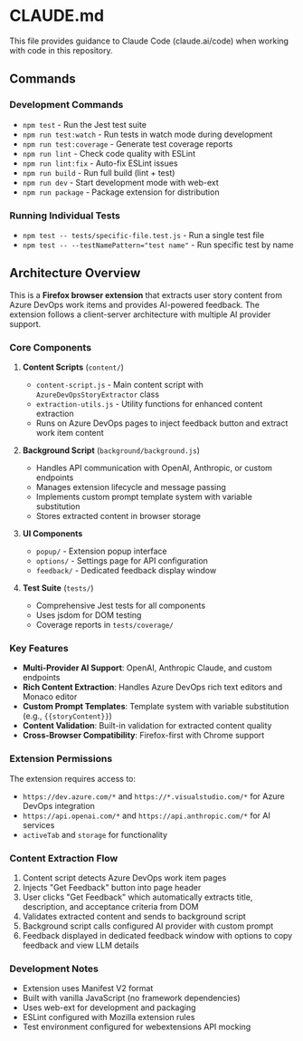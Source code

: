 # CLAUDE.md

This file provides guidance to Claude Code (claude.ai/code) when working with code in this repository.

## Commands

### Development Commands
- `npm test` - Run the Jest test suite
- `npm run test:watch` - Run tests in watch mode during development
- `npm run test:coverage` - Generate test coverage reports
- `npm run lint` - Check code quality with ESLint
- `npm run lint:fix` - Auto-fix ESLint issues
- `npm run build` - Run full build (lint + test)
- `npm run dev` - Start development mode with web-ext
- `npm run package` - Package extension for distribution

### Running Individual Tests
- `npm test -- tests/specific-file.test.js` - Run a single test file
- `npm test -- --testNamePattern="test name"` - Run specific test by name

## Architecture Overview

This is a **Firefox browser extension** that extracts user story content from Azure DevOps work items and provides AI-powered feedback. The extension follows a client-server architecture with multiple AI provider support.

### Core Components

1. **Content Scripts** (`content/`)
   - `content-script.js` - Main content script with `AzureDevOpsStoryExtractor` class
   - `extraction-utils.js` - Utility functions for enhanced content extraction
   - Runs on Azure DevOps pages to inject feedback button and extract work item content

2. **Background Script** (`background/background.js`)
   - Handles API communication with OpenAI, Anthropic, or custom endpoints
   - Manages extension lifecycle and message passing
   - Implements custom prompt template system with variable substitution
   - Stores extracted content in browser storage

3. **UI Components**
   - `popup/` - Extension popup interface
   - `options/` - Settings page for API configuration
   - `feedback/` - Dedicated feedback display window

4. **Test Suite** (`tests/`)
   - Comprehensive Jest tests for all components
   - Uses jsdom for DOM testing
   - Coverage reports in `tests/coverage/`

### Key Features

- **Multi-Provider AI Support**: OpenAI, Anthropic Claude, and custom endpoints
- **Rich Content Extraction**: Handles Azure DevOps rich text editors and Monaco editor
- **Custom Prompt Templates**: Template system with variable substitution (e.g., `{{storyContent}}`)
- **Content Validation**: Built-in validation for extracted content quality
- **Cross-Browser Compatibility**: Firefox-first with Chrome support

### Extension Permissions

The extension requires access to:
- `https://dev.azure.com/*` and `https://*.visualstudio.com/*` for Azure DevOps integration
- `https://api.openai.com/*` and `https://api.anthropic.com/*` for AI services
- `activeTab` and `storage` for functionality

### Content Extraction Flow

1. Content script detects Azure DevOps work item pages
2. Injects "Get Feedback" button into page header
3. User clicks "Get Feedback" which automatically extracts title, description, and acceptance criteria from DOM
4. Validates extracted content and sends to background script
5. Background script calls configured AI provider with custom prompt
6. Feedback displayed in dedicated feedback window with options to copy feedback and view LLM details

### Development Notes

- Extension uses Manifest V2 format
- Built with vanilla JavaScript (no framework dependencies)
- Uses web-ext for development and packaging
- ESLint configured with Mozilla extension rules
- Test environment configured for webextensions API mocking